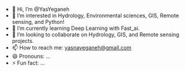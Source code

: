 - 👋 Hi, I’m @YasYeganeh
- 👀 I’m interested in Hydrology, Environmental sciences, GIS, Remote sensing, and Python!
- 🌱 I’m currently learning Deep Learning with Fast_ai.
- 💞️ I’m looking to collaborate on Hydrology, GIS, and Remote sensing projects.
- 📫 How to reach me: yasnayeganeh@gmail.com
- 😄 Pronouns: ...
- ⚡ Fun fact: ...

<!---
YasYeganeh/YasYeganeh is a ✨ special ✨ repository because its `README.md` (this file) appears on your GitHub profile.
You can click the Preview link to take a look at your changes.
--->
